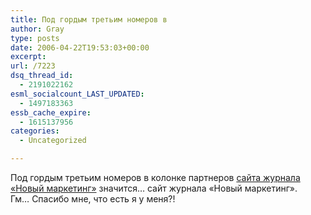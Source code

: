 ```yaml
---
title: Под гордым третьим номеров в
author: Gray
type: posts
date: 2006-04-22T19:53:03+00:00
excerpt:
url: /7223
dsq_thread_id:
  - 2191022162
esml_socialcount_LAST_UPDATED:
  - 1497183363
essb_cache_expire:
  - 1615137956
categories:
  - Uncategorized

---
```








Под гордым третьим номеров в колонке партнеров <a href="http://marketing.web-standart.net/" target="_blank">сайта журнала &#171;Новый маркетинг&#187;</a> значится&#8230; сайт журнала &#171;Новый маркетинг&#187;.  
Гм&#8230; Спасибо мне, что есть я у меня?!